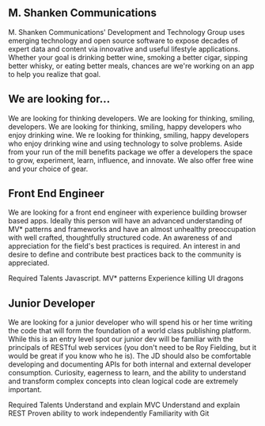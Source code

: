 ## M. Shanken Communications
M. Shanken Communications' Development and Technology Group uses emerging technology and open source software to expose decades of expert data and content via innovative and useful lifestyle applications. Whether your goal is drinking better wine, smoking a better cigar, sipping better whisky, or eating better meals, chances are we're working on an app to help you realize that goal.

## We are looking for...
We are looking for thinking developers. We are looking for thinking, smiling, developers. We are looking for thinking, smiling, happy developers who enjoy drinking wine. We re looking for thinking, smiling, happy developers who enjoy drinking wine and using technology to solve problems. Aside from your run of the mill benefits package we offer a developers the space to grow, experiment, learn, influence, and innovate. We also offer free wine and your choice of gear.


## Front End Engineer
We are looking for a front end engineer with experience building browser based apps. Ideally this person will have an advanced understanding of MV* patterns and frameworks and have an almost unhealthy preoccupation with well crafted, thoughtfully structured code. An awareness of and appreciation for the field's best practices is required. An interest in and desire to define and contribute best practices back to the community is appreciated.

Required Talents
Javascript.
MV* patterns
Experience killing UI dragons


## Junior Developer
We are looking for a junior developer who will spend his or her time writing the code that will form the foundation of a world class publishing platform. While this is an entry level spot our junior dev will be familiar with the principals of RESTful web services (you don't need to be Roy Fielding, but it would be great if you know who he is). The JD should also be comfortable developing and documenting APIs for both internal and external developer consumption. Curiosity, eagerness to learn, and the ability to understand and transform complex concepts into clean logical code are extremely important.
 
Required Talents
Understand and explain MVC
Understand and explain REST
Proven ability to work independently
Familiarity with Git
